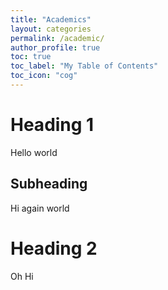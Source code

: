 ```yaml
---
title: "Academics"
layout: categories
permalink: /academic/
author_profile: true
toc: true
toc_label: "My Table of Contents"
toc_icon: "cog"
---
```


# Heading 1

Hello world

## Subheading

Hi again world

# Heading 2

Oh Hi
